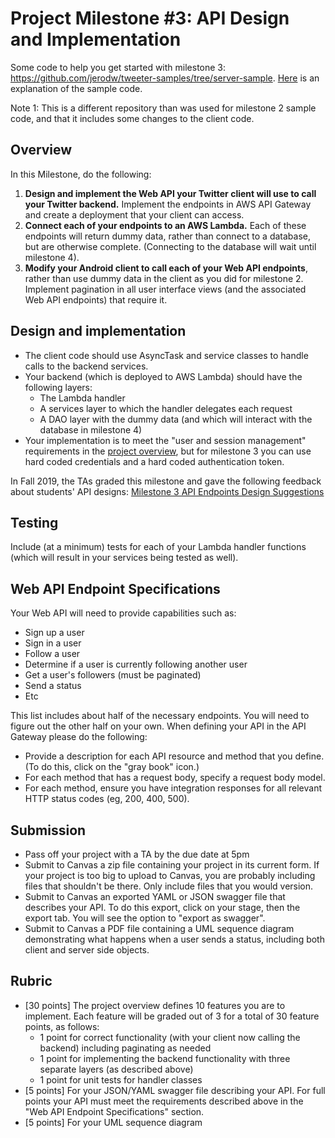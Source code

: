 # Project Milestone #3: API Design and Implementation

Some code to help you get started with milestone 3: https://github.com/jerodw/tweeter-samples/tree/server-sample. [Here](Milestone%203%20Sample%20Code.md) is an explanation of the sample code.

Note 1: This is a different repository than was used for milestone 2 sample code, and that it includes some changes to the client code.

## Overview
In this Milestone, do the following:

1. **Design and implement the Web API your Twitter client will use to call your Twitter backend.** Implement the endpoints in AWS API Gateway and create a deployment that your client can access. 
2. **Connect each of your endpoints to an AWS Lambda.** Each of these endpoints will return dummy data, rather than connect to a database, but are otherwise complete. (Connecting to the database will wait until milestone 4).
3. **Modify your Android client to call each of your Web API endpoints**, rather than use dummy data in the client as you did for milestone 2. Implement pagination in all user interface views (and the associated Web API endpoints) that require it. 

## Design and implementation 
* The client code should use AsyncTask and service classes to handle calls to the backend services. 
* Your backend (which is deployed to AWS Lambda) should have the following layers:
  * The Lambda handler
  * A services layer to which the handler delegates each request
  * A DAO layer with the dummy data (and which will interact with the database in milestone 4)
* Your implementation is to meet the "user and session management" requirements in the [project overview](../README.md), but for milestone 3 you can use hard coded credentials and a hard coded authentication token. 

In Fall 2019, the TAs graded this milestone and gave the following feedback about students' API designs: [Milestone 3 API Endpoints Design Suggestions](Milestone%203%20API%20Endpoints%20Design%20Suggestions.md)

## Testing
Include (at a minimum) tests for each of your Lambda handler functions (which will result in your services being tested as well).

## Web API Endpoint Specifications
Your Web API will need to provide capabilities such as:

* Sign up a user
* Sign in a user
* Follow a user
* Determine if a user is currently following another user
* Get a user's followers (must be paginated)
* Send a status
* Etc

This list includes about half of the necessary endpoints.  You will need to figure out the other half on your own. When defining your API in the API Gateway please do the following:

* Provide a description for each API resource and method that you define. (To do this, click on the "gray book" icon.)
* For each method that has a request body, specify a request body model.
* For each method, ensure you have integration responses for all relevant HTTP status codes (eg, 200, 400, 500).

## Submission
* Pass off your project with a TA by the due date at 5pm
* Submit to Canvas a zip file containing your project in its current form. If your project is too big to upload to Canvas, you are probably including files that shouldn't be there. Only include files that you would version.
* Submit to Canvas an exported YAML or JSON swagger file that describes your API.  To do this export, click on your stage, then the export tab. You will see the option to "export as swagger".
* Submit to Canvas a PDF file containing a UML sequence diagram demonstrating what happens when a user sends a status, including both client and server side objects.

## Rubric
* [30 points] The project overview defines 10 features you are to implement. Each feature will be graded out of 3 for a total of 30 feature points, as follows:
  * 1 point for correct functionality (with your client now calling the backend) including paginating as needed 
  * 1 point for implementing the backend functionality with three separate layers (as described above)
  * 1 point for unit tests for handler classes
* [5 points] For your JSON/YAML swagger file describing your API. For full points your API must meet the requirements described above in the "Web API Endpoint Specifications" section.
* [5 points] For your UML sequence diagram
